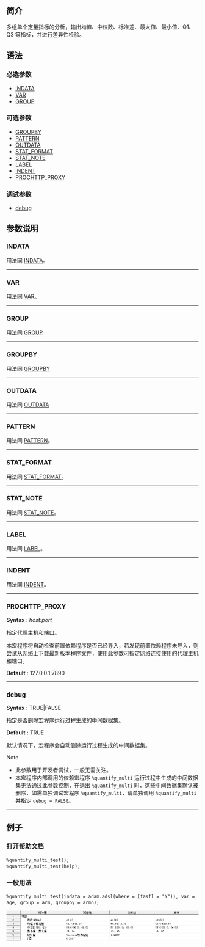 ## 简介

多组单个定量指标的分析，输出均值、中位数、标准差、最大值、最小值、Q1、Q3 等指标，并进行差异性检验。

## 语法

### 必选参数

- [INDATA](#indata)
- [VAR](#var)
- [GROUP](#group)

### 可选参数

- [GROUPBY](#groupby)
- [PATTERN](#pattern)
- [OUTDATA](#outdata)
- [STAT_FORMAT](#stat_format)
- [STAT_NOTE](#stat_note)
- [LABEL](#label)
- [INDENT](#indent)
- [PROCHTTP_PROXY](#prochttp_proxy)

### 调试参数

- [debug](#debug)

## 参数说明

### INDATA

用法同 [INDATA](../quantify/readme.md#indata)。

---

### VAR

用法同 [VAR](../quantify/readme.md#var)。

---

### GROUP

用法同 [GROUP](../quantify_multi/readme.md#group)

---

### GROUPBY

用法同 [GROUPBY](../quantify_multi/readme.md#groupby)

---

### OUTDATA

用法同 [OUTDATA](../quantify_multi/readme.md#outdata)

---

### PATTERN

用法同 [PATTERN](../quantify/readme.md#pattern)。

---

### STAT_FORMAT

用法同 [STAT_FORMAT](../quantify/readme.md#stat_format)。

---

### STAT_NOTE

用法同 [STAT_NOTE](../quantify/readme.md#stat_note)。

---

### LABEL

用法同 [LABEL](../quantify/readme.md#label)。

---

### INDENT

用法同 [INDENT](../quantify/readme.md#indent)。

---

### PROCHTTP_PROXY

**Syntax** : _host_:_port_

指定代理主机和端口。

本宏程序将自动检查前置依赖程序是否已经导入，若发现前置依赖程序未导入，则尝试从网络上下载最新版本程序文件，使用此参数可指定网络连接使用的代理主机和端口。

**Default** : 127.0.0.1:7890

---

### debug

**Syntax** : TRUE|FALSE

指定是否删除宏程序运行过程生成的中间数据集。

**Default** : TRUE

默认情况下，宏程序会自动删除运行过程生成的中间数据集。

> [!NOTE]
>
> - 此参数用于开发者调试，一般无需关注。
> - 本宏程序内部调用的依赖宏程序 `%quantify_multi` 运行过程中生成的中间数据集无法通过此参数控制，在退出 `%quantify_multi` 时，这些中间数据集默认被删除，如需单独调试宏程序 `%quantify_multi`，请单独调用 `%quantify_multi` 并指定 `debug = FALSE`。

---

## 例子

### 打开帮助文档

```sas
%quantify_multi_test();
%quantify_multi_test(help);
```

### 一般用法

```sas
%quantify_multi_test(indata = adam.adsl(where = (fasfl = "Y")), var = age, group = arm, groupby = armn);
```

![](./assets/example-regular.png)

